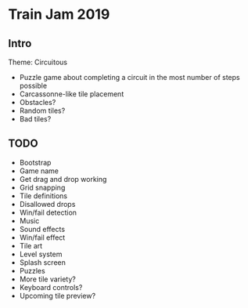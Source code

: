 # Train Jam 2019

## Intro

Theme: Circuitous

* Puzzle game about completing a circuit in the most number of steps possible
* Carcassonne-like tile placement
* Obstacles?
* Random tiles?
* Bad tiles?

## TODO

* Bootstrap
* Game name
* Get drag and drop working
* Grid snapping
* Tile definitions
* Disallowed drops
* Win/fail detection
* Music
* Sound effects
* Win/fail effect
* Tile art
* Level system
* Splash screen
* Puzzles
* More tile variety?
* Keyboard controls?
* Upcoming tile preview?